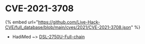 # CVE-2021-3708
{% embed url="https://github.com/Live-Hack-CVE/full_database/blob/main/cves/2021/CVE-2021-3708.json" %}

* HadiMed ~> [DSL-2750U-Full-chain](https://www.alice-snow.ru/2021/database/cve-2021-3708/dsl-2750u-full-chain-hadimed)